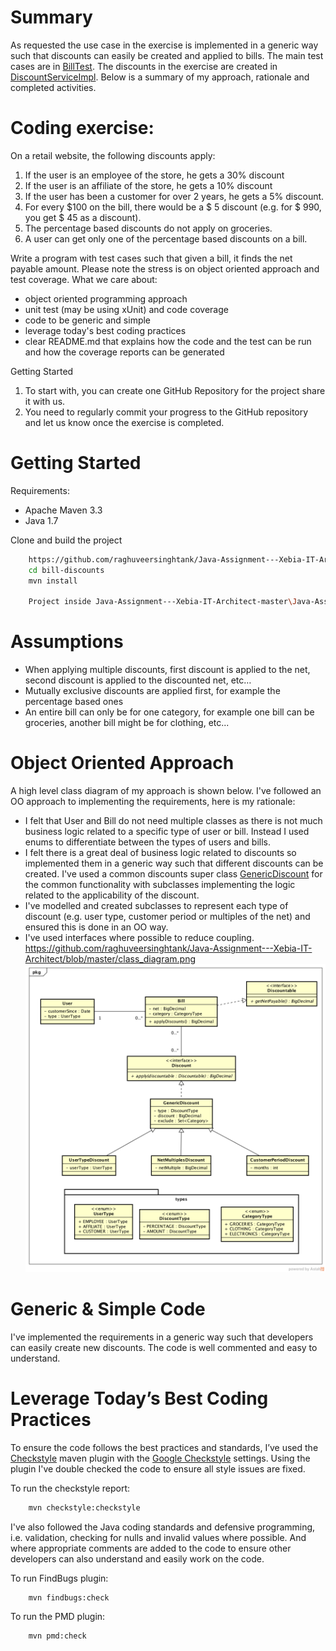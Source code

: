 # Summary
As requested the use case in the exercise is implemented in a generic way such that discounts can easily be created and applied to bills. The main test cases are in
[BillTest](https://github.com/raghuveersinghtank/Java-Assignment---Xebia-IT-Architect/blob/master/BillTest.java). The discounts in the exercise are created in [DiscountServiceImpl](https://github.com/raghuveersinghtank/Java-Assignment---Xebia-IT-Architect/blob/master/DiscountServiceImplTest.java). Below is a summary of my approach, rationale and completed activities.

# Coding exercise:

On a retail website, the following discounts apply: 
1. If the user is an employee of the store, he gets a 30% discount 
2. If the user is an affiliate of the store, he gets a 10% discount 
3. If the user has been a customer for over 2 years, he gets a 5% discount. 
4. For every $100 on the bill, there would be a $ 5 discount (e.g. for $ 990, you get $ 45 as a discount). 
5. The percentage based discounts do not apply on groceries. 
6. A user can get only one of the percentage based discounts on a bill. 

Write a program with test cases such that given a bill, it finds the net payable amount. Please note the stress is on object oriented approach and test coverage. What we care about: 


* object oriented programming approach 
* unit test (may be using xUnit) and code coverage 
* code to be generic and simple 
* leverage today's best coding practices 
* clear README.md that explains how the code and the test can be run and how the coverage reports can be generated

Getting Started 
1. To start with, you can create one GitHub Repository for the project share it with us. 
2. You need to regularly commit your progress to the GitHub repository and let us know once the exercise is completed. 

# Getting Started
Requirements:

- Apache Maven 3.3
- Java 1.7

Clone and build the project

```bash
    https://github.com/raghuveersinghtank/Java-Assignment---Xebia-IT-Architect.git
    cd bill-discounts
    mvn install
    
    Project inside Java-Assignment---Xebia-IT-Architect-master\Java-Assignment---Xebia-IT-Architect-master\bill-discounts-master.zip\bill-discounts-master
```    

# Assumptions
- When applying multiple discounts, first discount is applied to the net, second discount is applied to the discounted net, etc…
- Mutually exclusive discounts are applied first, for example the percentage based ones
- An entire bill can only be for one category, for example one bill can be groceries, another bill might be for clothing, etc...

# Object Oriented Approach
A high level class diagram of my approach is shown below. I've followed an OO approach to implementing the requirements, here is my rationale:
- I felt that User and Bill do not need multiple classes as there is not much business logic related to a specific type of user or bill. Instead I used enums to differentiate between the types of users and bills.
- I felt there is a great deal of business logic related to discounts so implemented them in a generic way such that different discounts can be created. I've used a common discounts super class [GenericDiscount](https://github.com/omerio/bill-discounts/blob/master/src/main/java/com/retail/model/discount/GenericDiscount.java) for the common functionality with subclasses implementing the logic related to the applicability of the discount. 
- I've modelled and created subclasses to represent each type of discount (e.g. user type, customer period or multiples of the net) and ensured this is done in an OO way.
- I've used interfaces where possible to reduce coupling.
https://github.com/raghuveersinghtank/Java-Assignment---Xebia-IT-Architect/blob/master/class_diagram.png
![Alt text](https://github.com/raghuveersinghtank/Java-Assignment---Xebia-IT-Architect/blob/master/class_diagram.png "Class Diagram")


# Generic & Simple Code

I've implemented the requirements in a generic way such that developers can easily create new discounts. The code is well commented and easy to understand.

# Leverage Today’s Best Coding Practices

To ensure the code follows the best practices and standards, I’ve used the [Checkstyle](https://github.com/checkstyle/checkstyle) maven plugin with the [Google Checkstyle](https://github.com/checkstyle/checkstyle/blob/master/src/main/resources/google_checks.xml) settings. Using the plugin I've double checked the code to ensure all style issues are fixed.

To run the checkstyle report:

```bash
    mvn checkstyle:checkstyle
```

I've also followed the Java coding standards and defensive programming, i.e. validation, checking for nulls and invalid values where possible. And where appropriate comments are added to the code to ensure other developers can also understand and easily work on the code.

To run FindBugs plugin:

```bash
    mvn findbugs:check
```

To run the PMD plugin:

```bash
    mvn pmd:check
```
